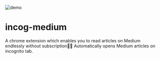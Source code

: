 ![demo](https://i.imgur.com/F3k1axD.jpg)
# incog-medium
A chrome extension which enables you to read articles on Medium endlessly without subscription🤑🔥
Automatically opens Medium articles on incognito tab.
